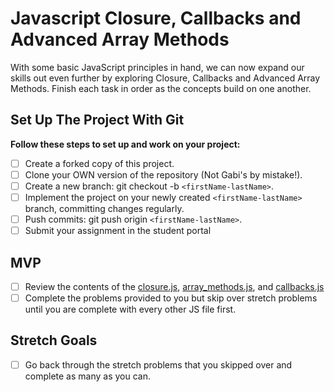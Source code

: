 
# Javascript Closure, Callbacks and Advanced Array Methods

With some basic JavaScript principles in hand, we can now expand our skills out even further by exploring Closure, Callbacks and Advanced Array Methods.  Finish each task in order as the concepts build on one another.

## Set Up The Project With Git

**Follow these steps to set up and work on your project:**

* [ ] Create a forked copy of this project.
* [ ] Clone your OWN version of the repository (Not Gabi's by mistake!).
* [ ] Create a new branch: git checkout -b `<firstName-lastName>`.
* [ ] Implement the project on your newly created `<firstName-lastName>` branch, committing changes regularly.
* [ ] Push commits: git push origin `<firstName-lastName>`.
* [ ] Submit your assignment in the student portal

## MVP

* [ ] Review the contents of the [closure.js](closure.js), [array_methods.js](array_methods.js), and [callbacks.js](callbacks.js)
* [ ] Complete the problems provided to you but skip over stretch problems until you are complete with every other JS file first.

## Stretch Goals

* [ ] Go back through the stretch problems that you skipped over and complete as many as you can.